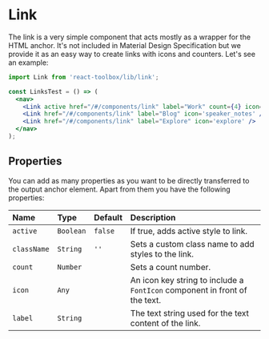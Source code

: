# Link

The link is a very simple component that acts mostly as a wrapper for the HTML anchor. It's not included in Material Design Specification but we provide it as an easy way to create links with icons and counters. Let's see an example:

<!-- example -->
```jsx
import Link from 'react-toolbox/lib/link';

const LinksTest = () => (
  <nav>
    <Link active href="/#/components/link" label="Work" count={4} icon='business' />
    <Link href="/#/components/link" label="Blog" icon='speaker_notes' />
    <Link href="/#/components/link" label="Explore" icon='explore' />
  </nav>
);
```

## Properties

You can add as many properties as you want to be directly transferred to the output anchor element. Apart from them you have the following properties:

| Name            | Type            | Default         | Description|
|:-----|:-----|:-----|:-----|
| `active`        | `Boolean`       | `false`         | If true, adds active style to link.|
| `className`     | `String`        | `''`            | Sets a custom class name to add styles to the link.|
| `count`         | `Number`        |                 | Sets a count number.|
| `icon`          | `Any`           |                 | An icon key string to include a `FontIcon` component in front of the text.|
| `label`         | `String`        |                 | The text string used for the text content of the link.|
